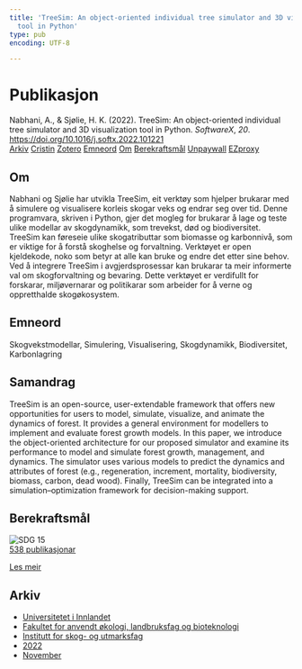 ```yaml
---
title: 'TreeSim: An object-oriented individual tree simulator and 3D visualization
  tool in Python'
type: pub
encoding: UTF-8

---
```

<h1>Publikasjon</h1>
<article id="csl-bib-container-7IYEUHM6" class="csl-bib-container">
  <div class="csl-bib-body"> <div class="csl-entry">Nabhani, A., &#38; Sjølie, H. K. (2022). TreeSim: An object-oriented individual tree simulator and 3D visualization tool in Python. <i>SoftwareX</i>, <i>20</i>. <a href="https://doi.org/10.1016/j.softx.2022.101221">https://doi.org/10.1016/j.softx.2022.101221</a></div> </div>
  <div class="csl-bib-buttons">
    <a href="#taxonomy-article-7IYEUHM6" alt="archive" class="csl-bib-button">Arkiv</a>
    <a href="https://app.cristin.no/results/show.jsf?id=2067502" alt="Cristin" class="csl-bib-button">Cristin</a>
    <a href="http://zotero.org/groups/5881554/items/7IYEUHM6" alt="Zotero" class="csl-bib-button">Zotero</a>
    <a href="#keywords-article-7IYEUHM6" alt="keywords" class="csl-bib-button">Emneord</a>
    <a href="#about-article-7IYEUHM6" alt="about_pub" class="csl-bib-button">Om</a>
    <a href="#sdg-article-7IYEUHM6" alt="sdg" class="csl-bib-button">Berekraftsmål</a>
    <a href="https://doi.org/10.1016/j.softx.2022.101221" alt="Unpaywall" class="csl-bib-button">Unpaywall</a>
    <a href="https://doi.org/10.1016/j.softx.2022.101221" alt="EZproxy" class="csl-bib-button">EZproxy</a>
  </div>
  <div id="csl-bib-meta-container-7IYEUHM6"></div>
</article>
<div id="csl-bib-meta-7IYEUHM6" class="csl-bib-meta">
  <article id="about-article-7IYEUHM6" class="about_pub-article">
    <h1>Om</h1>
    Nabhani og Sjølie har utvikla TreeSim, eit verktøy som hjelper brukarar med å simulere og visualisere korleis skogar veks og endrar seg over tid. Denne programvara, skriven i Python, gjer det mogleg for brukarar å lage og teste ulike modellar av skogdynamikk, som trevekst, død og biodiversitet. TreeSim kan føreseie ulike skogatributtar som biomasse og karbonnivå, som er viktige for å forstå skoghelse og forvaltning. Verktøyet er open kjeldekode, noko som betyr at alle kan bruke og endre det etter sine behov. Ved å integrere TreeSim i avgjerdsprosessar kan brukarar ta meir informerte val om skogforvaltning og bevaring. Dette verktøyet er verdifullt for forskarar, miljøvernarar og politikarar som arbeider for å verne og oppretthalde skogøkosystem.
  </article>
  <article id="keywords-article-7IYEUHM6" class="keywords-article">
    <h1>Emneord</h1>
    Skogvekstmodellar, Simulering, Visualisering, Skogdynamikk, Biodiversitet, Karbonlagring
  </article>
  <article id="abstract-article-7IYEUHM6" class="abstract-article">
    <h1>Samandrag</h1>
    TreeSim is an open-source, user-extendable framework that offers new opportunities for users to model, simulate, visualize, and animate the dynamics of forest. It provides a general environment for modellers to implement and evaluate forest growth models. In this paper, we introduce the object-oriented architecture for our proposed simulator and examine its performance to model and simulate forest growth, management, and dynamics. The simulator uses various models to predict the dynamics and attributes of forest (e.g., regeneration, increment, mortality, biodiversity, biomass, carbon, dead wood). Finally, TreeSim can be integrated into a simulation–optimization framework for decision-making support.
  </article>
  <article id="sdg-article-7IYEUHM6" class="sdg-article">
    <h1>Berekraftsmål</h1>
    <div class="sdg-container"><div id="sdg15" class="sdg">
        <img src="{{< params subfolder >}}images/sdg/sdg15_nn.png" class="image" alt="SDG 15">
        <div class="sdg-overlay">
          <a href="/nn/archive/?key=?sdg=15#archive" class="sdg-publication-count"><span>538</span> publikasjonar</a>
          <p><a href="https://fn.no/om-fn/fns-baerekraftsmaal/livet-paa-land?lang=nno-NO" class="sdg-read-more">Les meir</a></p>
        </div>
      </div></div>
  </article>
  <article id="taxonomy-article-7IYEUHM6" class="taxonomy-article">
    <h1>Arkiv</h1>
    <ul>
      <li>
        <a href="/nn/archive/?key=3DCRN523">Universitetet i Innlandet</a>
      </li>
      <li>
        <a href="/nn/archive/?key=T77LXH6D">Fakultet for anvendt økologi, landbruksfag og bioteknologi</a>
      </li>
      <li>
        <a href="/nn/archive/?key=7TRARPE3">Institutt for skog- og utmarksfag</a>
      </li>
      <li>
        <a href="/nn/archive/?key=H9K9UC39">2022</a>
      </li>
      <li>
        <a href="/nn/archive/?key=A2LGFBDJ">November</a>
      </li>
    </ul>
  </article>
</div>
